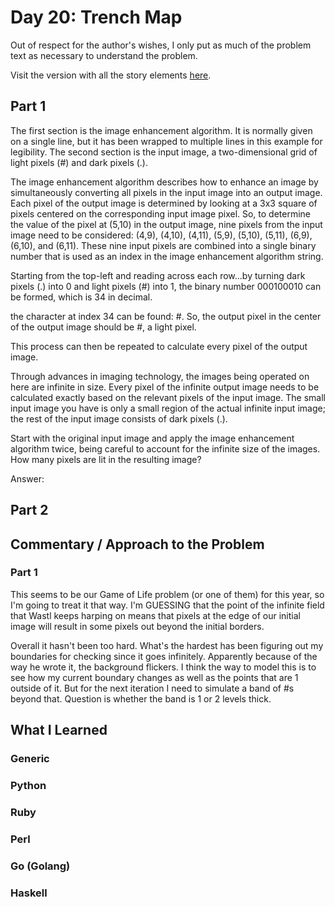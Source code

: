 # Day 20: Trench Map

Out of respect for the author's wishes, I only put as much of the problem text as necessary to understand the problem.

Visit the version with all the story elements [here](https://adventofcode.com/2021/day/20).

## Part 1
The first section is the image enhancement algorithm. It is normally given on a single line, but it has been wrapped to multiple lines in this example for legibility. The second section is the input image, a two-dimensional grid of light pixels (#) and dark pixels (.).

The image enhancement algorithm describes how to enhance an image by simultaneously converting all pixels in the input image into an output image. Each pixel of the output image is determined by looking at a 3x3 square of pixels centered on the corresponding input image pixel. So, to determine the value of the pixel at (5,10) in the output image, nine pixels from the input image need to be considered: (4,9), (4,10), (4,11), (5,9), (5,10), (5,11), (6,9), (6,10), and (6,11). These nine input pixels are combined into a single binary number that is used as an index in the image enhancement algorithm string.

Starting from the top-left and reading across each row...by turning dark pixels (.) into 0 and light pixels (#) into 1, the binary number 000100010 can be formed, which is 34 in decimal.

the character at index 34 can be found: #. So, the output pixel in the center of the output image should be #, a light pixel.

This process can then be repeated to calculate every pixel of the output image.

Through advances in imaging technology, the images being operated on here are infinite in size. Every pixel of the infinite output image needs to be calculated exactly based on the relevant pixels of the input image. The small input image you have is only a small region of the actual infinite input image; the rest of the input image consists of dark pixels (.).

Start with the original input image and apply the image enhancement algorithm twice, being careful to account for the infinite size of the images. How many pixels are lit in the resulting image?

Answer: 

## Part 2

## Commentary / Approach to the Problem
### Part 1
This seems to be our Game of Life problem (or one of them) for this year, so I'm going to treat it that way. I'm GUESSING that the point of the infinite field that Wastl keeps harping on means that pixels at the edge of our initial image will result in some pixels out beyond the initial borders.

Overall it hasn't been too hard. What's the hardest has been figuring out my boundaries for checking since it goes infinitely. Apparently because of the way he wrote it, the background flickers. I think the way to model this is to see how my current boundary changes as well as the points that are 1 outside of it. But for the next iteration I need to simulate a band of #s beyond that. Question is whether the band is 1 or 2 levels thick.

## What I Learned

### Generic

### Python

### Ruby

### Perl

### Go (Golang)

### Haskell

